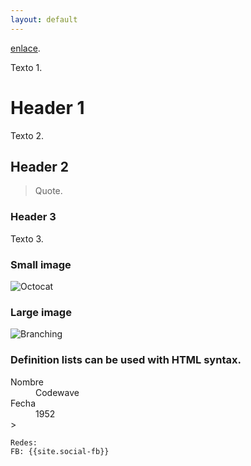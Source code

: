 ```yaml
---
layout: default
---
```



[enlace](./another-page.html).

Texto 1.

# Header 1

Texto 2.

## Header 2

> Quote.
>
> 

### Header 3

Texto 3.

### Small image

![Octocat](https://github.githubassets.com/images/icons/emoji/octocat.png)

### Large image

![Branching](https://guides.github.com/activities/hello-world/branching.png)


### Definition lists can be used with HTML syntax.

<dl>
<dt>Nombre</dt>
<dd>Codewave</dd>
<dt>Fecha</dt>
<dd>1952</dd>>
</dl>

```
Redes:
FB: {{site.social-fb}}
```
